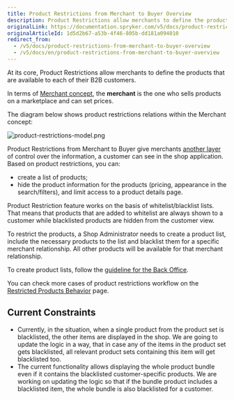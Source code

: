 ```yaml
---
title: Product Restrictions from Merchant to Buyer Overview
description: Product Restrictions allow merchants to define the products that are available to each of their B2B customers.
originalLink: https://documentation.spryker.com/v5/docs/product-restrictions-from-merchant-to-buyer-overview
originalArticleId: 1d5d2b67-a53b-4f46-805b-dd181a094010
redirect_from:
  - /v5/docs/product-restrictions-from-merchant-to-buyer-overview
  - /v5/docs/en/product-restrictions-from-merchant-to-buyer-overview
---
```


At its core, Product Restrictions allow merchants to define the products that are available to each of their B2B customers.

In terms of [Merchant concept](/docs/scos/user/features/{{page.version}}/company-account-management/merchants-and-merchant-relations/merchants-and-merchant-relations-feature-overview.html), the **merchant** is the one who sells products on a marketplace and can set prices.

The diagram below shows product restrictions relations within the Merchant concept:

![product-restrictions-model.png](https://spryker.s3.eu-central-1.amazonaws.com/docs/Features/Company+Account+Management/Product+Restrictions+from+Merchant+to+Buyer/Product+Restrictions+from+Merchant+to+Buyer+Overview/product-restrictions-model.png) 

Product Restrictions from Merchant to Buyer give merchants [another layer](/docs/scos/user/features/{{page.version}}/company-account-management/hide-content-from-logged-out-users/hide-content-from-logged-out-users.html) of control over the information, a customer can see in the shop application. Based on product restrictions, you can:

* create a list of products;
* hide the product information for the products (pricing, appearance in the search/filters), and limit access to a product details page.

Product Restriction feature works on the basis of whitelist/blacklist lists. That means that products that are added to whitelist are always shown to a customer while blacklisted products are hidden from the customer view.

To restrict the products, a Shop Administrator needs to create a product list, include the necessary products to the list and blacklist them for a specific merchant relationship. All other products will be available for that merchant relationship.

To create product lists, follow the [guideline for the Back Office](/docs/scos/user/user-guides/202005.0/back-office-user-guide/catalog/product-lists/creating-a-product-list.html).

You can check more cases of product restrictions workflow on the [Restricted Products Behavior](/docs/scos/user/features/{{page.version}}/company-account-management/product-restrictions-from-merchant-to-buyer/restricted-products-behavior.html) page.

## Current Constraints
- Currently, in the situation, when a single product from the product set is blacklisted, the other items are displayed in the shop. We are going to update the logic in a way, that in case any of the items in the product set gets blacklisted, all relevant product sets containing this item will get blacklisted too.
-  The current functionality allows displaying the whole product bundle even if it contains the blacklisted customer-specific products. We are working on updating the logic so that if the bundle product includes a blacklisted item, the whole bundle is also blacklisted for a customer.
